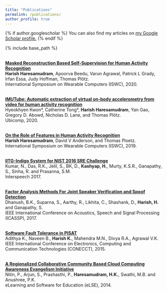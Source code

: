 ```yaml
---
title: "Publications"
permalink: /publications/
author_profile: true
---
```


{% if author.googlescholar %}
  You can also find my articles on <u><a href="{{author.googlescholar}}">my Google Scholar profile</a>.</u>
{% endif %}

{% include base_path %}

<br> <b> [Masked Reconstruction Based Self-Supervision for Human Activity Recognition](https://harkash.github.io/publication/masked-reconstruction) </b>
<br> <b>Harish Haresamudram</b>, Apoorva Beedu, Varun Agrawal, Patrick L Grady, Irfan Essa, Judy Hoffman, Thomas Plötz.
<br> International Symposium on Wearable Computers (ISWC), 2020.

<br> <b> [IMUTube: Automatic extraction of virtual on-body accelerometry from video for human activity recognition](https://harkash.github.io/publication/imutube) </b>
<br> Hyeokhyen Kwon*, Catherine Tong*, <b>Harish Haresamudram</b>, Yan Gao, Gregory D. Abowd, Nicholas D. Lane, and Thomas Plötz.
<br> Ubicomp, 2020.

<br> <b> [On the Role of Features in Human Activity Recognition](https://harkash.github.io/publication/on-the-role-of-features-in-har) </b>
<br> <b>Harish Haresamudram</b>, David V Anderson, and Thomas Ploetz.
<br> International Symposium on Wearable Computers (ISWC), 2019.  

<br> <b> [IITG-Indigo System for NIST 2016 SRE Challenge](https://harkash.github.io/publication/iitg-indigo-system) </b>
<br> Kumar, N., Das, R.K., Jelil, S., BK, D., <b>Kashyap, H.</b>, Murty, K.S.R., Ganapathy, S., 
Sinha, R. and Prasanna, S.M.
<br> Interspeech 2017.

<br> <b> [Factor Analysis Methods For Joint Speaker Verification and Spoof Detection](https://harkash.github.io/publication/factor_analysis_methods) </b>
<br> Dhanush, B.K., Suparna, S., Aarthy, R., Likhita, C., Shashank, D., <b>Harish, H.</b> and 
Ganapathy, S.
<br> IEEE International Conference on Acoustics, Speech and Signal Processing (ICASSP), 2017. 

<br> <b> [Software Fault Tolerance in PISAT](https://harkash.github.io/publication/pisat) </b>
<br> Adithya K., Naveen B., <b>Harish K.</b>, Mahendra M.N., Divya R.A., Agrawal V.K.
<br> IEEE International Conference on Electronics, Computing and Communication Technologies (CONECCT), 2015. 

<br> <b> [A Regionalized Collaborative Community Based Cloud Computing Awareness Evangelism Initiative
](https://harkash.github.io/publication/inoah) </b>
<br> Nitin, P., Arjun, S., Prashasthi, P., <b>Haresamudram, H.K.</b>, Swathi, M.B. and Anushree, 
P.K.
<br> eLearning and Software for Education (eLSE), 2014.
